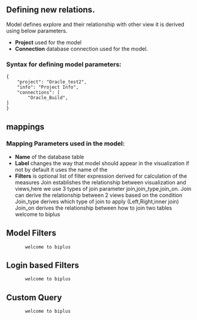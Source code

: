 ## Defining new relations. 

Model defines explore and their relationship with other view it is derived using below parameters.

- **Project** used for the model
- **Connection** database connection used for the model.

### Syntax for defining model parameters:
```
{
	"project": "Oracle_test2",
	"info": "Project Info",
	"connections": [
		"Oracle_Build",
]
}
``` 
## mappings

### Mapping Parameters used in the model:
- **Name** of the database table
- **Label** changes the way that model should appear in the visualization if not by default it uses the name of the
- **Filters** is optional list of filter expression derived for calculation of the measures
Join establishes the relationship between visualization and views,here we use 3 types of join parameter join,join_type,join_on.
Join can derive the relationship between 2 views based on the condition
Join_type derives which type of join to apply (Left,Right,inner join)
Join_on derives the relationship between how to join two tables
           welcome to biplus
## Model Filters

           welcome to biplus

## Login based Filters

           welcome to biplus

## Custom Query
    
           welcome to biplus
<!--stackedit_data:
eyJoaXN0b3J5IjpbLTE5Mjc1NjU1ODhdfQ==
-->